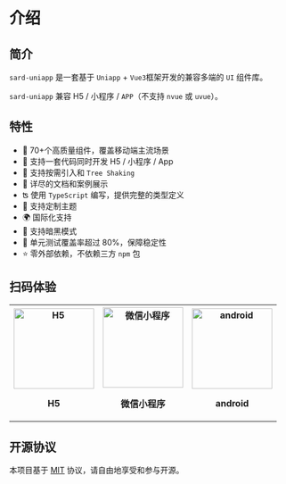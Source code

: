 # 介绍

## 简介

`sard-uniapp` 是一套基于 `Uniapp` + `Vue3`框架开发的兼容多端的 `UI` 组件库。

`sard-uniapp` 兼容 H5 / 小程序 / `APP`（不支持 `nvue` 或 `uvue`）。

## 特性

- 🧩 70+个高质量组件，覆盖移动端主流场景
- 💪 支持一套代码同时开发 H5 / 小程序 / App
- 🌿 支持按需引入和 `Tree Shaking`
- 📖 详尽的文档和案例展示
- ʦ 使用 `TypeScript` 编写，提供完整的类型定义
- 🌈 支持定制主题
- 🌍 国际化支持
- 🌙 支持暗黑模式
- 🧪 单元测试覆盖率超过 80%，保障稳定性
- ⭐️ 零外部依赖，不依赖三方 `npm` 包

## 扫码体验

<table align="center">
  <th>
    <div align="center">
      <img
        src="https://fastly.jsdelivr.net/npm/@sard/assets@latest/h5.png"
        alt="H5"
        width="144"
        height="144"
      />
    </div>
    <p align="center">H5</p>
  </th>
  <th>
    <div align="center">
      <img
        src="https://fastly.jsdelivr.net/npm/@sard/assets@latest/mp-weixin.jpg"
        alt="微信小程序"
        width="144"
        height="144"
      />
    </div>
    <p align="center">微信小程序</p>
  </th>
  <th>
    <div align="center">
      <img
        src="https://fastly.jsdelivr.net/npm/@sard/assets@latest/android.png"
        alt="android"
        width="144"
        height="144"
      />
    </div>
    <p align="center">android</p>
  </th>
</table>

## 开源协议

本项目基于 <a href="https://zh.wikipedia.org/wiki/MIT%E8%A8%B1%E5%8F%AF%E8%AD%89" target="_blank">MIT</a> 协议，请自由地享受和参与开源。
